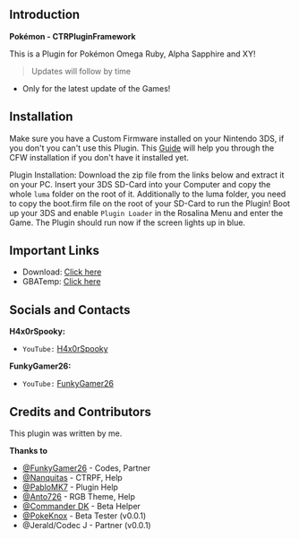 ## Introduction
**Pokémon - CTRPluginFramework**

This is a Plugin for Pokémon Omega Ruby, Alpha Sapphire and XY!
> Updates will follow by time
* Only for the latest update of the Games!

## Installation
Make sure you have a Custom Firmware installed on your Nintendo 3DS, if you don't you can't use this Plugin. This [Guide](https://3ds.hacks.guide/) will help you through the CFW installation if you don't have it installed yet.

Plugin Installation: Download the zip file from the links below and extract it on your PC. Insert your 3DS SD-Card into your Computer and copy the whole `luma` folder on the root of it. Additionally to the luma folder, you need to copy the boot.firm file on the root of your SD-Card to run the Plugin! Boot up your 3DS and enable `Plugin Loader` in the Rosalina Menu and enter the Game. The Plugin should run now if the screen lights up in blue.

## Important Links
* Download: [Click here](https://github.com/H4x0rSpooky/PokemonCTRPluginFramework/releases)
* GBATemp: [Click here](https://gbatemp.net/threads/release-oras-ctrpluginframework.568729/)

## Socials and Contacts

**H4x0rSpooky:**
* `YouTube:` [H4x0rSpooky](https://www.youtube.com/channel/UC-SFdCwwq3H1wJNKCsKMGPw)

**FunkyGamer26:**
* `YouTube:` [FunkyGamer26](https://www.youtube.com/channel/UCu_YHU4ZHWORABbD-aosqPg)

## Credits and Contributors

This plugin was written by me.

**Thanks to**
* [@FunkyGamer26](https://www.youtube.com/channel/UCu_YHU4ZHWORABbD-aosqPg) - Codes, Partner
* [@Nanquitas](https://github.com/Nanquitas) - CTRPF, Help
* [@PabloMK7](https://github.com/mariohackandglitch) - Plugin Help
* [@Anto726](https://github.com/Anto726) - RGB Theme, Help
* [@Commander DK](https://www.youtube.com/channel/UCn4YVGWUwgG41vGWuqfGakg) - Beta Helper
* [@PokeKnox](https://www.youtube.com/channel/UCq78HQLRQobs5EAhaz2Hj4A) - Beta Tester (v0.0.1)
* @Jerald/Codec J - Partner (v0.0.1)
